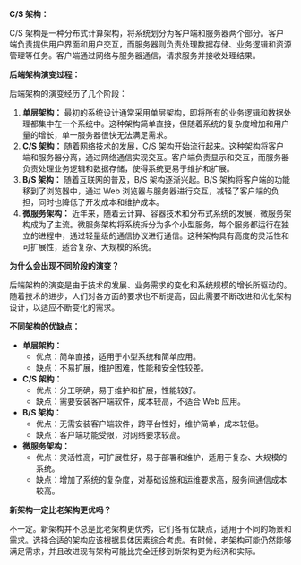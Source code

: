 **C/S 架构：**

C/S 架构是一种分布式计算架构，将系统划分为客户端和服务器两个部分。客户端负责提供用户界面和用户交互，而服务器则负责处理数据存储、业务逻辑和资源管理等任务。客户端通过网络与服务器通信，请求服务并接收处理结果。

**后端架构演变过程：**

后端架构的演变经历了几个阶段：

1. **单层架构：** 最初的系统设计通常采用单层架构，即将所有的业务逻辑和数据处理都集中在一个系统中。这种架构简单直接，但随着系统的复杂度增加和用户量的增长，单一服务器很快无法满足需求。
2. **C/S 架构：** 随着网络技术的发展，C/S 架构开始流行起来。这种架构将客户端和服务器分离，通过网络通信实现交互。客户端负责显示和交互，而服务器负责处理业务逻辑和数据存储，使得系统更易于维护和扩展。
3. **B/S 架构：** 随着互联网的普及，B/S 架构逐渐兴起。B/S 架构将客户端的功能移到了浏览器中，通过 Web 浏览器与服务器进行交互，减轻了客户端的负担，同时也降低了开发成本和维护成本。
4. **微服务架构：** 近年来，随着云计算、容器技术和分布式系统的发展，微服务架构成为了主流。微服务架构将系统拆分为多个小型服务，每个服务都运行在独立的进程中，通过轻量级的通信协议进行通信。这种架构具有高度的灵活性和可扩展性，适合复杂、大规模的系统。

**为什么会出现不同阶段的演变？**

后端架构的演变是由于技术的发展、业务需求的变化和系统规模的增长所驱动的。随着技术的进步，人们对各方面的要求也不断提高，因此需要不断改进和优化架构设计，以适应不断变化的需求。

**不同架构的优缺点：**

- **单层架构：**
  - 优点：简单直接，适用于小型系统和简单应用。
  - 缺点：不易扩展，维护困难，性能和安全性较差。
- **C/S 架构：**
  - 优点：分工明确，易于维护和扩展，性能较好。
  - 缺点：需要安装客户端软件，成本较高，不适合 Web 应用。
- **B/S 架构：**
  - 优点：无需安装客户端软件，跨平台性好，维护简单，成本较低。
  - 缺点：客户端功能受限，对网络要求较高。
- **微服务架构：**
  - 优点：灵活性高，可扩展性好，易于部署和维护，适用于复杂、大规模的系统。
  - 缺点：增加了系统的复杂度，对基础设施和运维要求高，服务间通信成本较高。

**新架构一定比老架构更优吗？**

不一定。新架构并不总是比老架构更优秀，它们各有优缺点，适用于不同的场景和需求。选择合适的架构应该根据具体因素综合考虑。有时候，老架构可能仍然能够满足需求，并且改进现有架构可能比完全迁移到新架构更为经济和实际。
